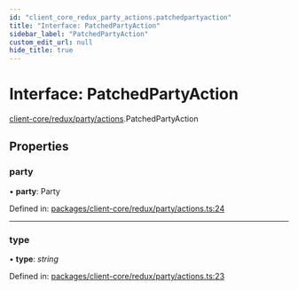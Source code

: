 ```yaml
---
id: "client_core_redux_party_actions.patchedpartyaction"
title: "Interface: PatchedPartyAction"
sidebar_label: "PatchedPartyAction"
custom_edit_url: null
hide_title: true
---
```


# Interface: PatchedPartyAction

[client-core/redux/party/actions](../modules/client_core_redux_party_actions.md).PatchedPartyAction

## Properties

### party

• **party**: Party

Defined in: [packages/client-core/redux/party/actions.ts:24](https://github.com/xr3ngine/xr3ngine/blob/9d253dc38/packages/client-core/redux/party/actions.ts#L24)

___

### type

• **type**: *string*

Defined in: [packages/client-core/redux/party/actions.ts:23](https://github.com/xr3ngine/xr3ngine/blob/9d253dc38/packages/client-core/redux/party/actions.ts#L23)
